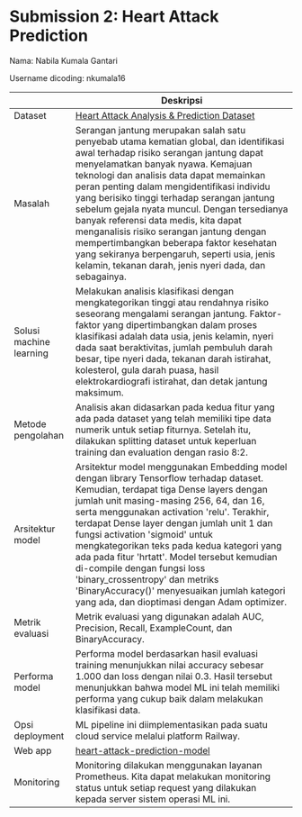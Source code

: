 # Submission 2: Heart Attack Prediction
Nama: Nabila Kumala Gantari

Username dicoding: nkumala16

| | Deskripsi |
| ----------- | ----------- |
| Dataset | [Heart Attack Analysis & Prediction Dataset](https://www.kaggle.com/datasets/rashikrahmanpritom/heart-attack-analysis-prediction-dataset) |
| Masalah | Serangan jantung merupakan salah satu penyebab utama kematian global, dan identifikasi awal terhadap risiko serangan jantung dapat menyelamatkan banyak nyawa. Kemajuan teknologi dan analisis data dapat memainkan peran penting dalam mengidentifikasi individu yang berisiko tinggi terhadap serangan jantung sebelum gejala nyata muncul. Dengan tersedianya banyak referensi data medis, kita dapat menganalisis risiko serangan jantung dengan mempertimbangkan beberapa faktor kesehatan yang sekiranya berpengaruh, seperti usia, jenis kelamin, tekanan darah, jenis nyeri dada, dan sebagainya. |
| Solusi machine learning | Melakukan analisis klasifikasi dengan mengkategorikan tinggi atau rendahnya risiko seseorang mengalami serangan jantung. Faktor-faktor yang dipertimbangkan dalam proses klasifikasi adalah data usia, jenis kelamin, nyeri dada saat beraktivitas, jumlah pembuluh darah besar, tipe nyeri dada, tekanan darah istirahat, kolesterol, gula darah puasa, hasil elektrokardiografi istirahat, dan detak jantung maksimum. |
| Metode pengolahan | Analisis akan didasarkan pada kedua fitur yang ada pada dataset yang telah memiliki tipe data numerik untuk setiap fiturnya. Setelah itu, dilakukan splitting dataset untuk keperluan training dan evaluation dengan rasio 8:2. |
| Arsitektur model | Arsitektur model menggunakan Embedding model dengan library Tensorflow terhadap dataset. Kemudian, terdapat tiga Dense layers dengan jumlah unit masing-masing 256, 64, dan 16, serta menggunakan activation 'relu'. Terakhir, terdapat Dense layer dengan jumlah unit 1 dan fungsi activation 'sigmoid' untuk mengkategorikan teks pada kedua kategori yang ada pada fitur 'hrtatt'. Model tersebut kemudian di-compile dengan fungsi loss 'binary_crossentropy' dan metriks 'BinaryAccuracy()' menyesuaikan jumlah kategori yang ada, dan dioptimasi dengan Adam optimizer. |
| Metrik evaluasi | Metrik evaluasi yang digunakan adalah AUC, Precision, Recall, ExampleCount, dan BinaryAccuracy. |
| Performa model | Performa model berdasarkan hasil evaluasi training menunjukkan nilai accuracy sebesar 1.000 dan loss dengan nilai 0.3. Hasil tersebut menunjukkan bahwa model ML ini telah memiliki performa yang cukup baik dalam melakukan klasifikasi data. |
| Opsi deployment | ML pipeline ini diimplementasikan pada suatu cloud service melalui platform Railway. |
| Web app | [heart-attack-prediction-model](https://heart-attack-prediction-production.up.railway.app/v1/models/heart-attack-prediction-model/metadata)|
| Monitoring | Monitoring dilakukan menggunakan layanan Prometheus. Kita dapat melakukan monitoring status untuk setiap request yang dilakukan kepada server sistem operasi ML ini. |
